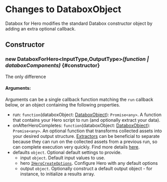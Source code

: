# Changes to DataboxObject

Databox for Hero modifies the standard Databox constructor object by adding an extra optional callback.

## Constructor

### new DataboxForHero<InputType,OutputType>_(function | databoxComponents)_ {#constructor}

The only difference 

#### **Arguments**:

Arguments can be a single callback function matching the `run` callback below, or an object containing the following properties.

- run: `function`(databoxObject: [DataboxObject](/docs/hero/databox-for-hero/changes-to-databox-object)): `Promise<any>`. A function that contains your Hero script to run (and optionally extract your data).
- onAfterHeroCompletes: `function`(databoxObject: [DataboxObject](/docs/hero/databox-for-hero/changes-to-databox-object)): `Promise<any>`. An optional function that transforms collected assets into your desired output structure. [Extractors](/docs/databox/advanced-client/extractor) can be beneficial to separate because they can run on the collected assets from a previous run, so can complete execution very quickly. Find more details [here](/docs/databox/advanced-client/extractor).
- defaults `object`. Optional default settings to provide.
  - input `object`. Default input values to use.
  - hero [`IHeroCreateOptions`](/docs/hero/basic-client/hero#constructor). Configure Hero with any default options
  - output `object`. Optionally construct a default output object - for instance, to initialize a results array.

